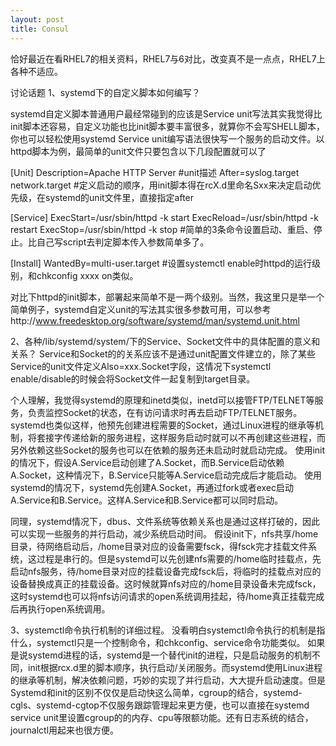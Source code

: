 ```yaml
---
layout: post
title: Consul
---
```

恰好最近在看RHEL7的相关资料，RHEL7与6对比，改变真不是一点点，RHEL7上各种不适应。

讨论话题
1、systemd下的自定义脚本如何编写？

systemd自定义脚本普通用户最经常碰到的应该是Service unit写法其实我觉得比init脚本还容易，自定义功能也比init脚本要丰富很多，就算你不会写SHELL脚本，你也可以轻松使用systemd Service unit编写语法很快写一个服务的启动文件。以httpd脚本为例，最简单的unit文件只要包含以下几段配置就可以了

[Unit]
Description=Apache HTTP Server
#unit描述
After=syslog.target network.target
#定义启动的顺序，用init脚本得在rcX.d里命名Sxx来决定启动优先级，在systemd的unit文件里，直接指定after

[Service]
ExecStart=/usr/sbin/httpd -k start
ExecReload=/usr/sbin/httpd -k restart
ExecStop=/usr/sbin/httpd -k stop
#简单的3条命令设置启动、重启、停止。比自己写script去判定脚本传入参数简单多了。

[Install]
WantedBy=multi-user.target
#设置systemctl enable时httpd的运行级别，和chkconfig xxxx on类似。

对比下httpd的init脚本，部署起来简单不是一两个级别。当然，我这里只是举一个简单例子，systemd自定义unit的写法其实很多参数可用，可以参考http://www.freedesktop.org/software/systemd/man/systemd.unit.html

2、各种/lib/systemd/system/下的Service、Socket文件中的具体配置的意义和关系？
Service和Socket的的关系应该不是通过unit配置文件建立的，除了某些Service的unit文件定义Also=xxx.Socket字段，这情况下systemctl enable/disable的时候会将Socket文件一起复制到target目录。

个人理解，我觉得systemd的原理和inetd类似，inetd可以接管FTP/TELNET等服务，负责监控Socket的状态，在有访问请求时再去启动FTP/TELNET服务。systemd也类似这样，他预先创建进程需要的Socket，通过Linux进程的继承等机制，将套接字传递给新的服务进程，这样服务启动时就可以不再创建这些进程，而另外依赖这些Socket的服务也可以在依赖的服务还未启动时就启动完成。
使用init的情况下，假设A.Service启动创建了A.Socket，而B.Service启动依赖A.Socket，这种情况下，B.Service只能等A.Service启动完成后才能启动。
使用systemd的情况下，systemd先创建A.Socket，再通过fork或者exec启动A.Service和B.Service。这样A.Service和B.Service都可以同时启动。

同理，systemd情况下，dbus、文件系统等依赖关系也是通过这样打破的，因此可以实现一些服务的并行启动，减少系统启动时间。
假设init下，nfs共享/home目录，待网络启动后，/home目录对应的设备需要fsck，得fsck完才挂载文件系统，这过程是串行的。但是systemd可以先创建nfs需要的/home临时挂载点，先启动nfs服务，待/home目录对应的挂载设备完成fsck后，将临时的挂载点对应的设备替换成真正的挂载设备。这时候就算nfs对应的/home目录设备未完成fsck，这时systemd也可以将nfs访问请求的open系统调用挂起，待/home真正挂载完成后再执行open系统调用。


3、systemctl命令执行机制的详细过程。
没看明白systemctl命令执行的机制是指什么，systemctl只是一个控制命令，和chkconfig、service命令功能类似。
如果是说systemd进程的话，systemd是一个替代init的进程，只是启动服务的机制不同，init根据rcx.d里的脚本顺序，执行启动/关闭服务。而systemd使用Linux进程的继承等机制，解决依赖问题，巧妙的实现了并行启动，大大提升启动速度。但是Systemd和init的区别不仅仅是启动快这么简单，cgroup的结合，systemd-cgls、systemd-cgtop不仅服务跟踪管理起来更方便，也可以直接在systemd service unit里设置cgroup的的内存、cpu等限额功能。还有日志系统的结合，journalctl用起来也很方便。
